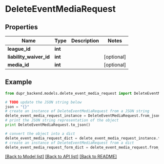 # DeleteEventMediaRequest


## Properties
Name | Type | Description | Notes
------------ | ------------- | ------------- | -------------
**league_id** | **int** |  | 
**liability_waiver_id** | **int** |  | [optional] 
**media_id** | **int** |  | [optional] 

## Example

```python
from dupr_backend.models.delete_event_media_request import DeleteEventMediaRequest

# TODO update the JSON string below
json = "{}"
# create an instance of DeleteEventMediaRequest from a JSON string
delete_event_media_request_instance = DeleteEventMediaRequest.from_json(json)
# print the JSON string representation of the object
print DeleteEventMediaRequest.to_json()

# convert the object into a dict
delete_event_media_request_dict = delete_event_media_request_instance.to_dict()
# create an instance of DeleteEventMediaRequest from a dict
delete_event_media_request_form_dict = delete_event_media_request.from_dict(delete_event_media_request_dict)
```
[[Back to Model list]](../README.md#documentation-for-models) [[Back to API list]](../README.md#documentation-for-api-endpoints) [[Back to README]](../README.md)


